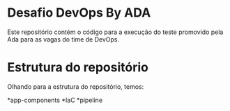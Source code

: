 # Desafio DevOps By ADA

Este repositório contém o código para a execução do teste promovido pela Ada para as vagas do time de DevOps.

# Estrutura do repositório

Olhando para a estrutura do repositório, temos:

*app-components
*IaC
*pipeline